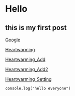# Hello
## this is my first post

[Google](https://google.com)

[Heartwarming](heartwarming://)

[Heartwarming_Add](heartwarming:///add/abc)

[Heartwarming_Add2](heartwarming:///add/abc/def)

[Heartwarming_Setting](heartwarming://setting)
```
console.log("hello everyone")
```

